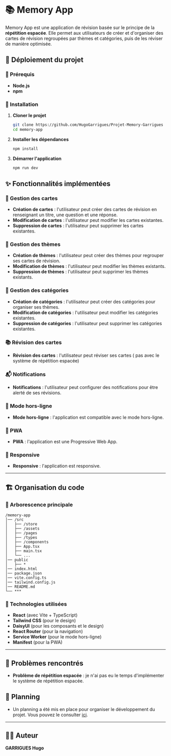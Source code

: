 # 📚 Memory App

Memory App est une application de révision basée sur le principe de la **répétition espacée**. Elle permet aux utilisateurs de créer et d'organiser des cartes de révision regroupées par thèmes et catégories, puis de les réviser de manière optimisée.

## 🚀 Déploiement du projet

### 📌 Prérequis
- **Node.js**
- **npm**

### 🔧 Installation
1. **Cloner le projet**
   ```sh
   git clone https://github.com/HugoGarrigues/Projet-Memory-Garrigues
   cd memory-app
   ```
2. **Installer les dépendances**
   ```sh
   npm install
   ```
3. **Démarrer l'application**
   ```sh
   npm run dev
   ```

## ✨ Fonctionnalités implémentées

### 📝 Gestion des cartes
- **Création de cartes** : l'utilisateur peut créer des cartes de révision en renseignant un titre, une question et une réponse.
- **Modification de cartes** : l'utilisateur peut modifier les cartes existantes.
- **Suppression de cartes** : l'utilisateur peut supprimer les cartes existantes.

### 📂 Gestion des thèmes
- **Création de thèmes** : l'utilisateur peut créer des thèmes pour regrouper ses cartes de révision.
- **Modification de thèmes** : l'utilisateur peut modifier les thèmes existants.
- **Suppression de thèmes** : l'utilisateur peut supprimer les thèmes existants.

### 📁 Gestion des catégories
- **Création de catégories** : l'utilisateur peut créer des catégories pour organiser ses thèmes.
- **Modification de catégories** : l'utilisateur peut modifier les catégories existantes.
- **Suppression de catégories** : l'utilisateur peut supprimer les catégories existantes.

### 📚 Révision des cartes
- **Révision des cartes** : l'utilisateur peut réviser ses cartes ( pas avec le système de répétition espacée)

### 📬 Notifications
- **Notifications** : l'utilisateur peut configurer des notifications pour être alerté de ses révisions.

### 📱 Mode hors-ligne
- **Mode hors-ligne** : l'application est compatible avec le mode hors-ligne.

### 📱 PWA
- **PWA** : l'application est une Progressive Web App.

### 📱 Responsive
- **Responsive** : l'application est responsive.

---

## 🏗️ Organisation du code
### 📂 Arborescence principale
```
/memory-app
│── /src
│   ├── /store       
│   ├── /assets      
│   ├── /pages      
│   ├── /types      
│   ├── /components      
│   ├── App.tsx      
│   ├── main.tsx
│   └── ...           
│── public
│   ├── *
│── index.html
│── package.json
│── vite.config.ts
│── tailwind.config.js
│── README.md
└── ***

```

### 📌 Technologies utilisées
- **React** (avec Vite + TypeScript)
- **Tailwind CSS** (pour le design)
- **DaisyUI** (pour les composants et le design)
- **React Router** (pour la navigation)
- **Service Worker** (pour le mode hors-ligne)
- **Manifest** (pour la PWA)

---

## 🚧 Problèmes rencontrés
- **Problème de répétition espacée** : je n'ai pas eu le temps d'implémenter le système de répétition espacée.

## 📅 Planning
- Un planning a été mis en place pour organiser le développement du projet. Vous pouvez le consulter [ici](https://github.com/users/HugoGarrigues/projects/5). 

---

## 👨‍💻  Auteur

**GARRIGUES Hugo**